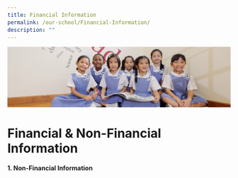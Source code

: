 ```yaml
---
title: Financial Information
permalink: /our-school/Financial-Information/
description: ""
---
```

![](/images/UsefulVideos.jpg)

Financial & Non-Financial Information
=====================================

<b>1\. Non-Financial Information</b>